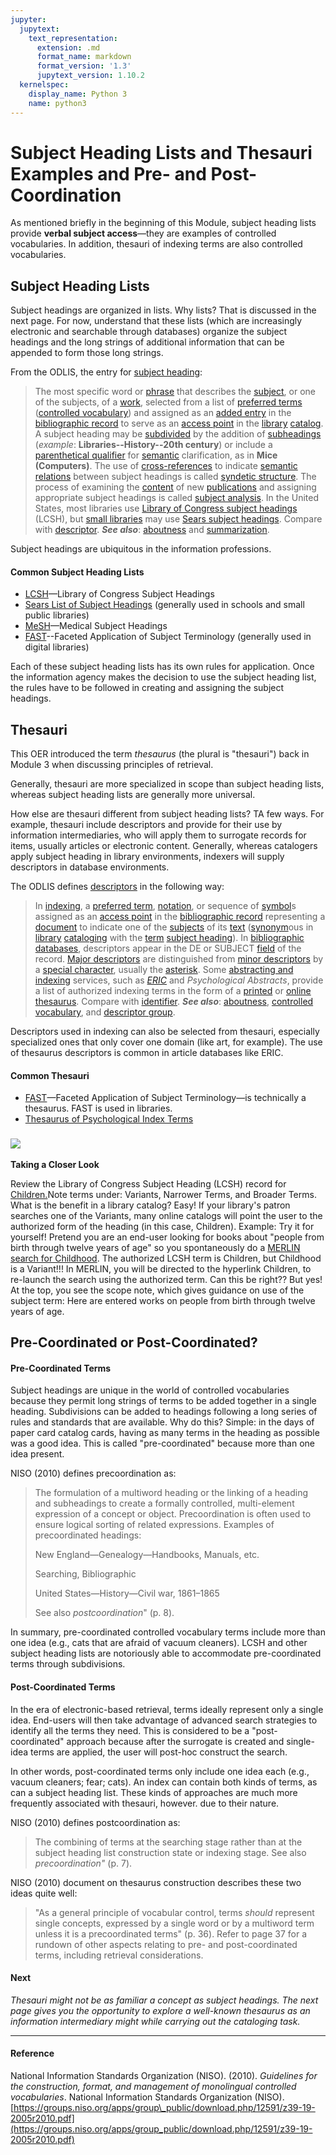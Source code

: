 ```yaml
---
jupyter:
  jupytext:
    text_representation:
      extension: .md
      format_name: markdown
      format_version: '1.3'
      jupytext_version: 1.10.2
  kernelspec:
    display_name: Python 3
    name: python3
---
```


<!-- #region id="t0JVq8EelFkH" -->
Subject Heading Lists and Thesauri Examples and Pre- and Post-Coordination
==========================================================================

As mentioned briefly in the beginning of this Module, subject heading lists provide **verbal subject access**—they are examples of controlled vocabularies. In addition, thesauri of indexing terms are also controlled vocabularies.

**Subject Heading Lists**
-------------------------

Subject headings are organized in lists. Why lists? That is discussed in the next page. For now, understand that these lists (which are increasingly electronic and searchable through databases) organize the subject headings and the long strings of additional information that can be appended to form those long strings. 

From the ODLIS, the entry for [subject heading](https://products.abc-clio.com/ODLIS/odlis_s.aspx#subjectheading): 

> The most specific word or [phrase](https://products.abc-clio.com/ODLIS/odlis_p.aspx#phrase) that describes the [subject](https://products.abc-clio.com/ODLIS/odlis_s.aspx#subject), or one of the subjects, of a [work](https://products.abc-clio.com/ODLIS/odlis_w.aspx#work), selected from a list of [preferred terms](https://products.abc-clio.com/ODLIS/odlis_p.aspx#preferredterm) ([controlled vocabulary](https://products.abc-clio.com/ODLIS/odlis_c.aspx#controlled)) and assigned as an [added entry](https://products.abc-clio.com/ODLIS/odlis_a.aspx#addedentry) in the [bibliographic record](https://products.abc-clio.com/ODLIS/odlis_b.aspx#bibrecord) to serve as an [access point](https://products.abc-clio.com/ODLIS/odlis_a.aspx#accesspoint) in the [library](https://products.abc-clio.com/ODLIS/odlis_l.aspx#library) [catalog](https://products.abc-clio.com/ODLIS/odlis_c.aspx#catalog). A subject heading may be [subdivided](https://products.abc-clio.com/ODLIS/odlis_s.aspx#subdivision) by the addition of [subheadings](https://products.abc-clio.com/ODLIS/odlis_s.aspx#subheading) (_example_: **Libraries--History--20th century**) or include a [parenthetical qualifier](https://products.abc-clio.com/ODLIS/odlis_p.aspx#parenthetical) for [semantic](https://products.abc-clio.com/ODLIS/odlis_s.aspx#semantics) clarification, as in **Mice (Computers)**. The use of [cross-references](https://products.abc-clio.com/ODLIS/odlis_c.aspx#crossreference) to indicate [semantic relations](https://products.abc-clio.com/ODLIS/odlis_s.aspx#semanticrelation) between subject headings is called [syndetic structure](https://products.abc-clio.com/ODLIS/odlis_s.aspx#syndetic). The process of examining the [content](https://products.abc-clio.com/ODLIS/odlis_c.aspx#content) of new [publications](https://products.abc-clio.com/ODLIS/odlis_p.aspx#publication) and assigning appropriate subject headings is called [subject analysis](https://products.abc-clio.com/ODLIS/odlis_s.aspx#subjectanalysis). In the United States, most libraries use [Library of Congress subject headings](https://products.abc-clio.com/ODLIS/odlis_l.aspx#lcsh) (LCSH), but [small libraries](https://products.abc-clio.com/ODLIS/odlis_s.aspx#smalllibrary) may use [Sears subject headings](https://products.abc-clio.com/ODLIS/odlis_s.aspx#sears). Compare with [descriptor](https://products.abc-clio.com/ODLIS/odlis_d.aspx#descriptor). **_See also_**: [aboutness](https://products.abc-clio.com/ODLIS/odlis_a.aspx#aboutness) and [summarization](https://products.abc-clio.com/ODLIS/odlis_s.aspx#summarization).

Subject headings are ubiquitous in the information professions. 

#### Common Subject Heading Lists

*   [LCSH](http://id.loc.gov/authorities/subjects.html)—Library of Congress Subject Headings
*   [Sears List of Subject Headings](https://www.hwwilsoninprint.com/sears.php) (generally used in schools and small public libraries)
*   [MeSH](https://meshb.nlm.nih.gov/search)—Medical Subject Headings
*   [FAST](http://fast.oclc.org/searchfast/)\--Faceted Application of Subject Terminology (generally used in digital libraries)

Each of these subject heading lists has its own rules for application. Once the information agency makes the decision to use the subject heading list, the rules have to be followed in creating and assigning the subject headings.

**Thesauri**
------------

This OER introduced the term _thesaurus_ (the plural is "thesauri") back in Module 3 when discussing principles of retrieval.

Generally, thesauri are more specialized in scope than subject heading lists, whereas subject heading lists are generally more universal.

How else are thesauri different from subject heading lists? TA few ways. For example, thesauri include descriptors and provide for their use by information intermediaries, who will apply them to surrogate records for items, usually articles or electronic content. Generally, whereas catalogers apply subject heading in library environments, indexers will supply descriptors in database environments.

The ODLIS defines [descriptors](https://products.abc-clio.com/ODLIS/odlis_d.aspx#descriptor) in the following way:

> In [indexing](https://products.abc-clio.com/ODLIS/odlis_i.aspx#indexing), a [preferred term](https://products.abc-clio.com/ODLIS/odlis_p.aspx#preferredterm), [notation](https://products.abc-clio.com/ODLIS/odlis_n.aspx#notation), or sequence of [symbol](https://products.abc-clio.com/ODLIS/odlis_s.aspx#symbol)s assigned as an [access point](https://products.abc-clio.com/ODLIS/odlis_a.aspx#accesspoint) in the [bibliographic record](https://products.abc-clio.com/ODLIS/odlis_b.aspx#bibrecord) representing a [document](https://products.abc-clio.com/ODLIS/odlis_d.aspx#document) to indicate one of the [subjects](https://products.abc-clio.com/ODLIS/odlis_s.aspx#subject) of its [text](https://products.abc-clio.com/ODLIS/odlis_t.aspx#text) ([synonym](https://products.abc-clio.com/ODLIS/odlis_s.aspx#synonym)ous in [library](https://products.abc-clio.com/ODLIS/odlis_l.aspx#library) [cataloging](https://products.abc-clio.com/ODLIS/odlis_c.aspx#cataloging) with the [term](https://products.abc-clio.com/ODLIS/odlis_t.aspx#term) [subject heading](https://products.abc-clio.com/ODLIS/odlis_s.aspx#subjectheading)). In [bibliographic databases](https://products.abc-clio.com/ODLIS/odlis_b.aspx#bibdatabase), descriptors appear in the DE or SUBJECT [field](https://products.abc-clio.com/ODLIS/odlis_f.aspx#field) of the record. [Major descriptors](https://products.abc-clio.com/ODLIS/odlis_m.aspx#major) are distinguished from [minor descriptors](https://products.abc-clio.com/ODLIS/odlis_m.aspx#minor) by a [special character](https://products.abc-clio.com/ODLIS/odlis_s.aspx#specialcharac), usually the [asterisk](https://products.abc-clio.com/ODLIS/odlis_a.aspx#asterisk). Some [abstracting and indexing](https://products.abc-clio.com/ODLIS/odlis_a.aspx#abstractingand) services, such as _[ERIC](https://products.abc-clio.com/ODLIS/odlis_e.aspx#eric)_ and _Psychological Abstracts_, provide a list of authorized indexing terms in the form of a [printed](https://products.abc-clio.com/ODLIS/odlis_p.aspx#printing) or [online](https://products.abc-clio.com/ODLIS/odlis_o.aspx#online) [thesaurus](https://products.abc-clio.com/ODLIS/odlis_t.aspx#thesaurus). Compare with [identifier](https://products.abc-clio.com/ODLIS/odlis_i.aspx#identifier). **_See also_**: [aboutness](https://products.abc-clio.com/ODLIS/odlis_a.aspx#aboutness), [controlled vocabulary](https://products.abc-clio.com/ODLIS/odlis_c.aspx#controlled), and [descriptor group](https://products.abc-clio.com/ODLIS/odlis_d.aspx#descriptorgroup).

Descriptors used in indexing can also be selected from thesauri, especially specialized ones that only cover one domain (like art, for example). The use of thesaurus descriptors is common in article databases like ERIC.

#### Common Thesauri

*   [FAST](http://fast.oclc.org/searchfast/)—Faceted Application of Subject Terminology—is technically a thesaurus. FAST is used in libraries.
*   [Thesaurus of Psychological Index Terms](https://www.apa.org/pubs/databases/training/thesaurus)

### ![](https://missouri.instructure.com/courses/49361/files/8633303/download)  
**Taking a Closer Look**

Review the Library of Congress Subject Heading (LCSH) record for [Children.](http://id.loc.gov/authorities/subjects/sh85023418.html)Note terms under: Variants, Narrower Terms, and Broader Terms. What is the benefit in a library catalog? Easy! If your library's patron searches one of the Variants, many online catalogs will point the user to the authorized form of the heading (in this case, Children). Example: Try it for yourself! Pretend you are an end-user looking for books about "people from birth through twelve years of age" so you spontaneously do a [MERLIN search for Childhood](http://merlin.lib.umsystem.edu/search/?searchtype=d&SORT=D&searcharg=childhood&searchscope=8). The authorized LCSH term is Children, but Childhood is a Variant!!! In MERLIN, you will be directed to the hyperlink Children, to re-launch the search using the authorized term. Can this be right?? But yes! At the top, you see the scope note, which gives guidance on use of the subject term: Here are entered works on people from birth through twelve years of age.

**Pre-Coordinated or Post-Coordinated?**
----------------------------------------

#### Pre-Coordinated Terms

Subject headings are unique in the world of controlled vocabularies because they permit long strings of terms to be added together in a single heading. Subdivisions can be added to headings following a long series of rules and standards that are available. Why do this? Simple: in the days of paper card catalog cards, having as many terms in the heading as possible was a good idea. This is called "pre-coordinated" because more than one idea present.

NISO (2010) defines precoordination as:

> The formulation of a multiword heading or the linking of a heading and subheadings to create a formally controlled, multi-element expression of a concept or object. Precoordination is often used to ensure logical sorting of related expressions. Examples of precoordinated headings:
> 
> New England—Genealogy—Handbooks, Manuals, etc.
> 
> Searching, Bibliographic
> 
> United States—History—Civil war, 1861–1865
> 
> See also _postcoordination_" (p. 8).

In summary, pre-coordinated controlled vocabulary terms include more than one idea (e.g., cats that are afraid of vacuum cleaners). LCSH and other subject heading lists are notoriously able to accommodate pre-coordinated terms through subdivisions.

#### Post-Coordinated Terms

In the era of electronic-based retrieval, terms ideally represent only a single idea. End-users will then take advantage of advanced search strategies to identify all the terms they need. This is considered to be a "post-coordinated" approach because after the surrogate is created and single-idea terms are applied, the user will post-hoc construct the search.

In other words, post-coordinated terms only include one idea each (e.g., vacuum cleaners; fear; cats). An index can contain both kinds of terms, as can a subject heading list. These kinds of approaches are much more frequently associated with thesauri, however. due to their nature.

NISO (2010) defines postcoordination as:

> The combining of terms at the searching stage rather than at the subject heading list construction state or indexing stage. See also _precoordination"_ (p. 7).

NISO (2010) document on thesaurus construction describes these two ideas quite well:

> "As a general principle of vocabular control, terms _should_ represent single concepts, expressed by a single word or by a multiword term unless it is a precoordinated terms" (p. 36). Refer to page 37 for a rundown of other aspects relating to pre- and post-coordinated terms, including retrieval considerations.

#### **Next**

_Thesauri might not be as familiar a concept as subject headings. The next page gives you the opportunity to explore a well-known thesaurus as an information intermediary might while carrying out the cataloging task._

* * *

#### Reference

National Information Standards Organization (NISO). (2010). _Guidelines for the construction, format, and management of monolingual controlled vocabularies_. National Information Standards Organization (NISO). [https://groups.niso.org/apps/group\_public/download.php/12591/z39-19-2005r2010.pdf](https://groups.niso.org/apps/group_public/download.php/12591/z39-19-2005r2010.pdf)
<!-- #endregion -->
